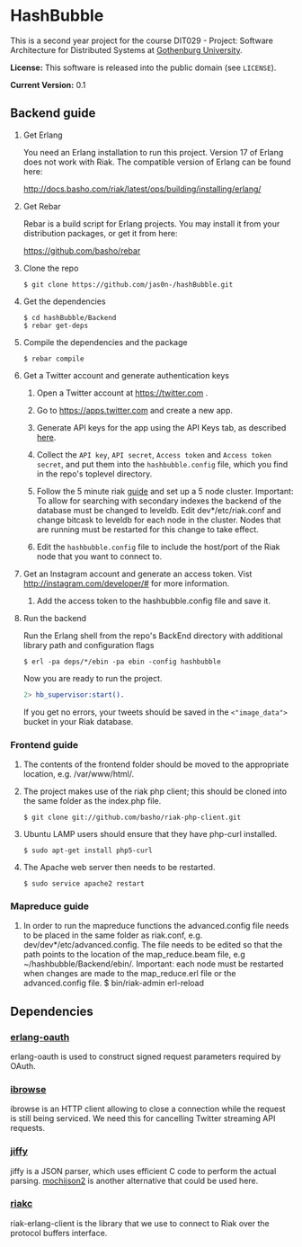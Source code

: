 # HashBubble

This is a second year project for the course DIT029 - Project: Software Architecture for Distributed Systems at [Gothenburg University](http://www.gu.se).

**License:** This software is released into the public domain (see `LICENSE`).

**Current Version:** 0.1

## Backend guide

1.  Get Erlang

    You need an Erlang installation to run this project. Version 17 of Erlang does not work with Riak. The compatible version of Erlang can be found here:
    
    http://docs.basho.com/riak/latest/ops/building/installing/erlang/

1.  Get Rebar

    Rebar is a build script for Erlang projects. You may install it from your distribution packages, or get it from here:

    https://github.com/basho/rebar

1.  Clone the repo

        $ git clone https://github.com/jas0n-/hashBubble.git

1.  Get the dependencies

        $ cd hashBubble/Backend
        $ rebar get-deps

1.  Compile the dependencies and the package

        $ rebar compile

1.  Get a Twitter account and generate authentication keys

    1.  Open a Twitter account at https://twitter.com .

    1.  Go to https://apps.twitter.com and create a new app.

    1.  Generate API keys for the app using the API Keys tab, as described
        [here](https://dev.twitter.com/oauth/overview/application-owner-access-tokens).

    1.  Collect the `API key`, `API secret`, `Access token` and `Access token secret`,
        and put them into the `hashbubble.config` file, which you find in the repo's
        toplevel directory.
        
    1.  Follow the 5 minute riak [guide](http://docs.basho.com/riak/latest/quickstart/) and set up a 5 node                   cluster. Important: To allow for searching with secondary indexes the backend of the database must be                 changed to leveldb. Edit dev*/etc/riak.conf and change bitcask to leveldb for each node in the cluster.               Nodes that are running must be restarted for this change to take effect.
    
    1.  Edit the `hashbubble.config` file to include the host/port of the Riak node that you want to connect to.

1.  Get an Instagram account and generate an access token. Vist http://instagram.com/developer/# for more information.
    1.  Add the access token to the hashbubble.config file and save it.

1.  Run the backend

    Run the Erlang shell from the repo's BackEnd directory with additional library path and configuration flags

        $ erl -pa deps/*/ebin -pa ebin -config hashbubble


    Now you are ready to run the project.

    ```erlang
    2> hb_supervisor:start().
    ```

    If you get no errors, your tweets should be saved in the `<"image_data">` bucket in your Riak database.
### Frontend guide

1.  The contents of the frontend folder should be moved to the appropriate location, e.g. /var/www/html/. 
  
1.  The project makes use of the riak php client; this should be cloned into the same folder as the index.php file.

        $ git clone git://github.com/basho/riak-php-client.git

1.  Ubuntu LAMP users should ensure that they have php-curl installed.

        $ sudo apt-get install php5-curl

1.  The Apache web server then needs to be restarted.

        $ sudo service apache2 restart
### Mapreduce guide

1.  In order to run the mapreduce functions the advanced.config file needs to be placed in the same folder as             riak.conf, e.g. dev/dev*/etc/advanced.config. The file needs to be edited so that the path points to the location     of the map_reduce.beam file, e.g ~/hashbubble/Backend/ebin/. 
    Important: each node must be restarted when changes are made to the map_reduce.erl file or the advanced.config        file. 
        $ bin/riak-admin erl-reload

## Dependencies

### [erlang-oauth](https://github.com/tim/erlang-oauth/)

erlang-oauth is used to construct signed request parameters required by OAuth.

### [ibrowse](https://github.com/cmullaparthi/ibrowse)

ibrowse is an HTTP client allowing to close a connection while the request is still being serviced. We need this for cancelling Twitter streaming API requests.

### [jiffy](https://github.com/davisp/jiffy)

jiffy is a JSON parser, which uses efficient C code to perform the actual parsing. [mochijson2](https://github.com/bjnortier/mochijson2) is another alternative that could be used here.

### [riakc](https://github.com/basho/riak-erlang-client)

riak-erlang-client is the library that we use to connect to Riak over the protocol buffers interface.



